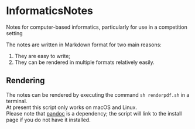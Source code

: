 # InformaticsNotes

Notes for computer-based informatics, particularly for use in a competition setting

The notes are written in Markdown format for two main reasons:

1. They are easy to write;
2. They can be rendered in multiple formats relatively easily.

## Rendering

The notes can be rendered by executing the command `sh renderpdf.sh` in a terminal.  
At present this script only works on macOS and Linux.  
Please note that [pandoc](http://pandoc.org/) is a dependency; the script will link to the install page if you do not have it installed.

